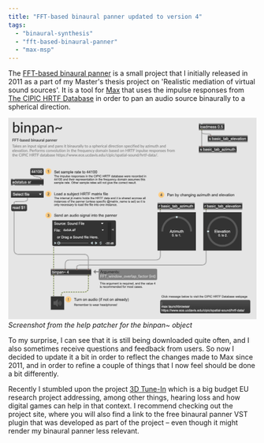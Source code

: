 ```yaml
---
title: "FFT-based binaural panner updated to version 4"
tags: 
  - "binaural-synthesis"
  - "fft-based-binaural-panner"
  - "max-msp"
---
```


The [FFT-based binaural panner](https://github.com/jakobhandersen/fft-based_binaural_panner/ "FFT-based Binaural Panner") is a small project that I initially released in 2011 as a part of my Master's thesis project on 'Realistic mediation of virtual sound sources'. It is a tool for [Max](https://cycling74.com/products/max "https://cycling74.com/products/max") that uses the impulse responses from [The CIPIC HRTF Database](https://www.ece.ucdavis.edu/cipic/wp-content/uploads/sites/12/2015/04/cipic_WASSAP_2001_143.pdf) in order to pan an audio source binaurally to a spherical direction.<!--more-->

![Screenshot from the help patcher for the binpan~ object](/assets/images/ScreenshotBinpanHelpPatcher.png)
*Screenshot from the help patcher for the binpan~ object*

To my surprise, I can see that it is still being downloaded quite often, and I also sometimes receive questions and feedback from users. So now I decided to update it a bit in order to reflect the changes made to Max since 2011, and in order to refine a couple of things that I now feel should be done a bit differently.

Recently I stumbled upon the project [3D Tune-In](http://www.3d-tune-in.eu/ "http://www.3d-tune-in.eu/") which is a big budget EU research project addressing, among other things, hearing loss and how digital games can help in that context. I recommend checking out the project site, where you will also find a link to the free binaural panner VST plugin that was developed as part of the project – even though it might render my binaural panner less relevant.
